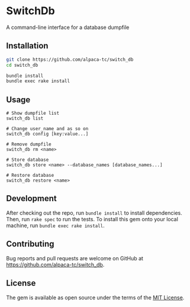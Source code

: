 # SwitchDb

A command-line interface for a database dumpfile

## Installation

```sh
git clone https://github.com/alpaca-tc/switch_db
cd switch_db

bundle install
bundle exec rake install
```

## Usage

```
# Show dumpfile list
switch_db list

# Change user_name and as so on
switch_db config [key:value...]

# Remove dumpfile
switch_db rm <name>

# Store database
switch_db store <name> --database_names [database_names...]

# Restore database
switch_db restore <name>
```

## Development

After checking out the repo, run `bundle install` to install dependencies. Then, run `rake spec` to run the tests.
To install this gem onto your local machine, run `bundle exec rake install`.

## Contributing

Bug reports and pull requests are welcome on GitHub at https://github.com/alpaca-tc/switch_db.

## License

The gem is available as open source under the terms of the [MIT License](http://opensource.org/licenses/MIT).
